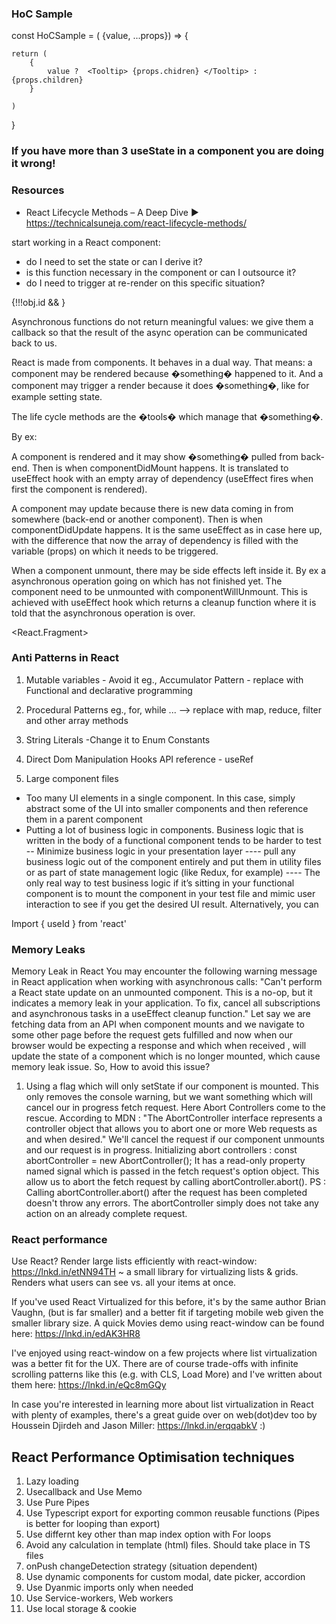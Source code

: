 ### HoC Sample
const HoCSample = ( {value, ...props})   => {

	return (
	    {
			value ?  <Tooltip> {props.chidren} </Tooltip> :  {props.children}
		}

	)

}


### If you have more than 3 useState in a component you are doing it wrong!


### Resources
- React Lifecycle Methods – A Deep Dive ► https://technicalsuneja.com/react-lifecycle-methods/

start working in a React component:

- do I need to set the state or can I derive it?
- is this function necessary in the component or can I outsource it?
- do I need to trigger at re-render on this specific situation?


{!!!obj.id && <UserLogin />}

Asynchronous functions do not return meaningful values: we give them a callback so that the result of the async operation can be communicated back to us.

React is made from components. It behaves in a dual way. That means: a component may be rendered because �something� happened to it. And a component may trigger a render because it does �something�, like for example setting state.

The life cycle methods are the �tools� which manage that �something�.

By ex:

A component is rendered and it may show �something� pulled from back-end. Then is when componentDidMount happens. It is translated to useEffect hook with an empty array of dependency (useEffect fires when first the component is rendered).

A component may update because there is new data coming in from somewhere (back-end or another component). Then is when componentDidUpdate happens. It is the same useEffect as in case here up, with the difference that now the array of dependency is filled with the variable (props) on which it needs to be triggered.

When a component unmount, there may be side effects left inside it. By ex a asynchronous operation going on which has not finished yet. The component need to be unmounted with componentWillUnmount. This is achieved with useEffect hook which returns a cleanup function where it is told that the asynchronous operation is over.

<React.Fragment>

### Anti Patterns in React

1. Mutable variables - Avoid it
   eg., Accumulator Pattern - replace with Functional and declarative programming

2. Procedural Patterns
   eg., for, while ... --> replace with map, reduce, filter and other array methods

3. String Literals
    -Change it to Enum Constants

4. Direct Dom Manipulation
   Hooks API reference - useRef

5. Large component files
- Too many UI elements in a single component. In this case, simply abstract some of the UI into smaller components and then reference them in a parent component
 - Putting a lot of business logic in components. Business logic that is written in the body of a functional component tends to be harder to test
 -- Minimize business logic in your presentation layer
   ---- pull any business logic out of the component entirely and put them in utility files or as part of state management logic (like Redux, for example)
   ---- The only real way to test business logic if it’s sitting in your functional component is to mount the component in your test file and mimic user interaction to see if you get the desired UI result. Alternatively, you can


Import { useId } from 'react'

### Memory Leaks

Memory Leak in React
You may encounter the following warning message in React application when working with
asynchronous calls:
"Can't perform a React state update on an unmounted component. This is a no-op, but it
indicates a memory leak in your application. To fix, cancel all subscriptions and asynchronous
tasks in a useEffect cleanup function."
Let say we are fetching data from an API when component mounts and we navigate to some
other page before the request gets fulfilled and now when our browser would be expecting a
response and which when received , will update the state of a component which is no longer
mounted, which cause memory leak issue.
So, How to avoid this issue?
1. Using a flag which will only setState if our component is mounted. This only removes the
console warning, but we want something which will cancel our in progress fetch request.
Here Abort Controllers come to the rescue.
According to MDN :
"The AbortController interface represents a controller object that allows you to abort one or
more Web requests as and when desired."
We'll cancel the request if our component unmounts and our request is in progress.
Initializing abort controllers :
const abortController = new AbortController();
It has a read-only property named signal which is passed in the fetch request's option object.
This allow us to abort the fetch request by calling abortController.abort().
PS : Calling abortController.abort() after the request has been completed doesn't throw any
errors. The abortController simply does not take any action on an already complete request.



### React performance

Use React? Render large lists efficiently with react-window: https://lnkd.in/etNN94TH ~ a small library for virtualizing lists & grids. Renders what users can see vs. all your items at once.

If you've used React Virtualized for this before, it's by the same author Brian Vaughn, (but is far smaller) and a better fit if targeting mobile web given the smaller library size. A quick Movies demo using react-window can be found here: https://lnkd.in/edAK3HR8

I've enjoyed using react-window on a few projects where list virtualization was a better fit for the UX. There are of course trade-offs with infinite scrolling patterns like this (e.g. with CLS, Load More) and I've written about them here: https://lnkd.in/eQc8mGQy

In case you're interested in learning more about list virtualization in React with plenty of examples, there's a great guide over on web(dot)dev too by Houssein Djirdeh and Jason Miller: https://lnkd.in/erqqabkV :)

React Performance Optimisation techniques
---------------------------------------------------------------
1. Lazy loading
2. Usecallback and Use Memo
3. Use Pure Pipes
4. Use Typescript export for exporting common reusable functions (Pipes is better for looping than export)
5. Use differnt key other than map index option with For loops
6. Avoid any calculation in template (html) files. Should take place in TS files
7. onPush changeDetection strategy (situation dependent)
8. Use dynamic components for custom modal, date picker, accordion
9. Use Dyanmic imports only when needed
10. Use Service-workers, Web workers
11. Use local storage & cookie
